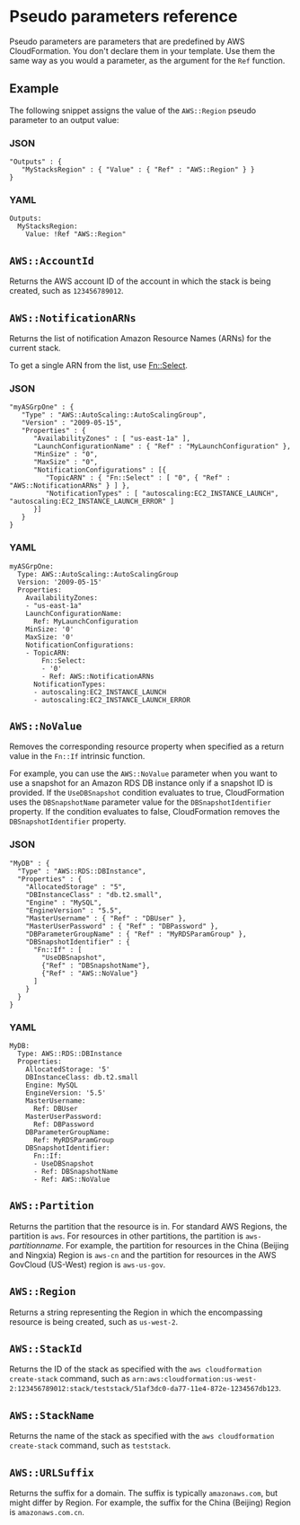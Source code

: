 # Pseudo parameters reference<a name="pseudo-parameter-reference"></a>

Pseudo parameters are parameters that are predefined by AWS CloudFormation\. You don't declare them in your template\. Use them the same way as you would a parameter, as the argument for the `Ref` function\.

## Example<a name="w10798ab1c31c33b5"></a>

The following snippet assigns the value of the `AWS::Region` pseudo parameter to an output value:

### JSON<a name="pseudo-parameter-reference-example-1.json"></a>

```
"Outputs" : {
   "MyStacksRegion" : { "Value" : { "Ref" : "AWS::Region" } }
}
```

### YAML<a name="pseudo-parameter-reference-example-1.yaml"></a>

```
Outputs:
  MyStacksRegion:
    Value: !Ref "AWS::Region"
```

## `AWS::AccountId`<a name="cfn-pseudo-param-accountid"></a>

Returns the AWS account ID of the account in which the stack is being created, such as `123456789012`\.

## `AWS::NotificationARNs`<a name="cfn-pseudo-param-notificationarns"></a>

Returns the list of notification Amazon Resource Names \(ARNs\) for the current stack\.

To get a single ARN from the list, use [Fn::Select](intrinsic-function-reference-select.md)\.

### JSON<a name="pseudo-parameter-reference-example-2.json"></a>

```
"myASGrpOne" : {
   "Type" : "AWS::AutoScaling::AutoScalingGroup",
   "Version" : "2009-05-15",
   "Properties" : {
      "AvailabilityZones" : [ "us-east-1a" ],
      "LaunchConfigurationName" : { "Ref" : "MyLaunchConfiguration" },
      "MinSize" : "0",
      "MaxSize" : "0",
      "NotificationConfigurations" : [{
         "TopicARN" : { "Fn::Select" : [ "0", { "Ref" : "AWS::NotificationARNs" } ] },
         "NotificationTypes" : [ "autoscaling:EC2_INSTANCE_LAUNCH", "autoscaling:EC2_INSTANCE_LAUNCH_ERROR" ]
      }]
   }
}
```

### YAML<a name="pseudo-parameter-reference-example-2.yaml"></a>

```
myASGrpOne:
  Type: AWS::AutoScaling::AutoScalingGroup
  Version: '2009-05-15'
  Properties:
    AvailabilityZones:
    - "us-east-1a"
    LaunchConfigurationName:
      Ref: MyLaunchConfiguration
    MinSize: '0'
    MaxSize: '0'
    NotificationConfigurations:
    - TopicARN:
        Fn::Select:
        - '0'
        - Ref: AWS::NotificationARNs
      NotificationTypes:
      - autoscaling:EC2_INSTANCE_LAUNCH
      - autoscaling:EC2_INSTANCE_LAUNCH_ERROR
```

## `AWS::NoValue`<a name="cfn-pseudo-param-novalue"></a>

Removes the corresponding resource property when specified as a return value in the `Fn::If` intrinsic function\.

For example, you can use the `AWS::NoValue` parameter when you want to use a snapshot for an Amazon RDS DB instance only if a snapshot ID is provided\. If the `UseDBSnapshot` condition evaluates to true, CloudFormation uses the `DBSnapshotName` parameter value for the `DBSnapshotIdentifier` property\. If the condition evaluates to false, CloudFormation removes the `DBSnapshotIdentifier` property\.

### JSON<a name="pseudo-parameter-reference-example-3.json"></a>

```
"MyDB" : {
  "Type" : "AWS::RDS::DBInstance",
  "Properties" : {
    "AllocatedStorage" : "5",
    "DBInstanceClass" : "db.t2.small",
    "Engine" : "MySQL",
    "EngineVersion" : "5.5",
    "MasterUsername" : { "Ref" : "DBUser" },
    "MasterUserPassword" : { "Ref" : "DBPassword" },
    "DBParameterGroupName" : { "Ref" : "MyRDSParamGroup" },
    "DBSnapshotIdentifier" : {
      "Fn::If" : [
        "UseDBSnapshot",
        {"Ref" : "DBSnapshotName"},
        {"Ref" : "AWS::NoValue"}
      ]
    }
  }
}
```

### YAML<a name="pseudo-parameter-reference-example-3.yaml"></a>

```
MyDB:
  Type: AWS::RDS::DBInstance
  Properties:
    AllocatedStorage: '5'
    DBInstanceClass: db.t2.small
    Engine: MySQL
    EngineVersion: '5.5'
    MasterUsername:
      Ref: DBUser
    MasterUserPassword:
      Ref: DBPassword
    DBParameterGroupName:
      Ref: MyRDSParamGroup
    DBSnapshotIdentifier:
      Fn::If:
      - UseDBSnapshot
      - Ref: DBSnapshotName
      - Ref: AWS::NoValue
```

## `AWS::Partition`<a name="cfn-pseudo-param-partition"></a>

Returns the partition that the resource is in\. For standard AWS Regions, the partition is `aws`\. For resources in other partitions, the partition is `aws-`*partitionname*\. For example, the partition for resources in the China \(Beijing and Ningxia\) Region is `aws-cn` and the partition for resources in the AWS GovCloud \(US\-West\) region is `aws-us-gov`\.

## `AWS::Region`<a name="cfn-pseudo-param-region"></a>

Returns a string representing the Region in which the encompassing resource is being created, such as `us-west-2`\.

## `AWS::StackId`<a name="cfn-pseudo-param-stackid"></a>

Returns the ID of the stack as specified with the `aws cloudformation create-stack` command, such as `arn:aws:cloudformation:us-west-2:123456789012:stack/teststack/51af3dc0-da77-11e4-872e-1234567db123`\.

## `AWS::StackName`<a name="cfn-pseudo-param-stackname"></a>

Returns the name of the stack as specified with the `aws cloudformation create-stack` command, such as `teststack`\.

## `AWS::URLSuffix`<a name="cfn-pseudo-param-urlsuffix"></a>

Returns the suffix for a domain\. The suffix is typically `amazonaws.com`, but might differ by Region\. For example, the suffix for the China \(Beijing\) Region is `amazonaws.com.cn`\.